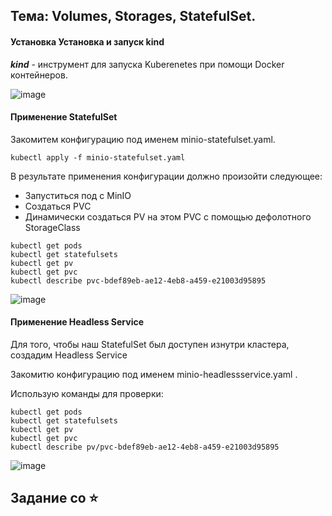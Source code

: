 ## Тема: Volumes, Storages, StatefulSet.

#### Установка Установка и запуск kind

___kind___ - инструмент для запуска Kuberenetes при помощи Docker контейнеров.

![image](https://github.com/otus-kuber-2023-10/zagretdinov-d_platform/assets/85208391/d628f873-ac42-48b4-ba0c-5966c9027276)

#### Применение StatefulSet

Закомитем конфигурацию под именем minio-statefulset.yaml.

```
kubectl apply -f minio-statefulset.yaml
```

В результате применения конфигурации должно произойти следующее:

 - Запуститься под с MinIO
 - Создаться PVC
 - Динамически создаться PV на этом PVC с помощью дефолотного StorageClass

```
kubectl get pods
kubectl get statefulsets
kubectl get pv
kubectl get pvc
kubectl describe pvc-bdef89eb-ae12-4eb8-a459-e21003d95895
```
![image](https://github.com/otus-kuber-2023-10/zagretdinov-d_platform/assets/85208391/92466d17-a9e0-482e-9659-907846c00ef3)

#### Применение Headless Service
Для того, чтобы наш StatefulSet был доступен изнутри кластера,
создадим Headless Service

Закомитю конфигурацию под именем minio-headlessservice.yaml .



Использую команды для проверки:
```
kubectl get pods
kubectl get statefulsets
kubectl get pv
kubectl get pvc
kubectl describe pv/pvc-bdef89eb-ae12-4eb8-a459-e21003d95895
```
![image](https://github.com/otus-kuber-2023-10/zagretdinov-d_platform/assets/85208391/1898c926-b82d-4847-aafd-148a2c0c39e5)

## Задание со ⭐️











